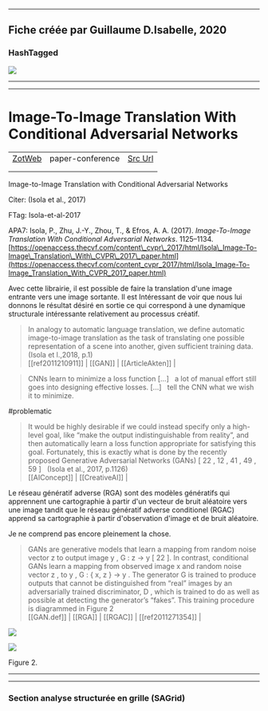 
----
Fiche créée par Guillaume D.Isabelle, 2020 
---- 

### HashTagged 



![](f2714547-7987-4e33-8f16-60f4edefc687)



----

----



# Image-To-Image Translation With Conditional Adversarial Networks
|       |       |       |
|  ---  |  ---  |  ---  |
|   [ZotWeb](http://zotero.org/users/180474/items/58J68RE6)    | paper-conference      | [Src Url](https://openaccess.thecvf.com/content_cvpr_2017/html/Isola_Image-To-Image_Translation_With_CVPR_2017_paper.html)      |
|       |       |       |
|       |       |       |

Image-to-Image Translation with Conditional Adversarial Networks



Citer: (Isola et al., 2017)

FTag: Isola-et-al-2017

APA7: Isola, P., Zhu, J.-Y., Zhou, T., & Efros, A. A. (2017). _Image-To-Image Translation With Conditional Adversarial Networks_. 1125–1134. [https://openaccess.thecvf.com/content\_cvpr\_2017/html/Isola\_Image-To-Image\_Translation\_With\_CVPR\_2017\_paper.html](https://openaccess.thecvf.com/content_cvpr_2017/html/Isola_Image-To-Image_Translation_With_CVPR_2017_paper.html)



Avec cette librairie, il est possible de faire la translation d'une image entrante vers une image sortante. Il est Intéressant de voir que nous lui donnons le résultat désiré en sortie ce qui correspond à une dynamique structurale intéressante relativement au processus créatif.  

>In analogy to automatic language translation, we define automatic image-to-image translation as the task of translating one possible representation of a scene into another, given sufficient training data.(Isola et l.,2018, p.1)  
  [[ref2011210911]] | [[GAN]] | [[ArticleAkten]] | 



>CNNs learn to minimize a loss function [...]   a lot of manual effort still goes into designing effective losses. [...]   tell the CNN what we wish it to minimize.

#problematic



>It would be highly desirable if we could instead specify only a high-level goal, like “make the output indistinguishable from reality”, and then automatically learn a loss function appropriate for satisfying this goal. Fortunately, this is exactly what is done by the recently proposed Generative Adversarial Networks (GANs) [ 22 , 12 , 41 , 49 , 59 ]   (Isola et al., 2017, p.1126)  
  [[AIConcept]] | [[CreativeAI]] | 



Le réseau génératif adverse (RGA) sont des modèles génératifs qui apprennent une cartographie à partir d'un vecteur de bruit aléatoire vers une image tandit que le réseau génératif adverse conditionel (RGAC) apprend sa cartographie à partir d'observation d'image et de bruit aléatoire.

Je ne comprend pas encore pleinement la chose.

>GANs are generative models that learn a mapping from random noise vector z to output image y , G : z → y [ 22 ]. In contrast, conditional GANs learn a mapping from observed image x and random noise vector z , to y , G : { x, z } → y . The generator G is trained to produce outputs that cannot be distinguished from “real” images by an adversarially trained discriminator, D , which is trained to do as well as possible at detecting the generator’s “fakes”. This training procedure is diagrammed in Figure 2  
  [[GAN.def]] | [[RGA]] | [[RGAC]] | [[ref2011271354]] | 





![](1QHZ2Wa75d6YxCWE2NY4.png)





![](121pTYHaQxrwsDD4CZSH.png)




Figure 2.  





----

----



### Section analyse structurée en grille (SAGrid)


